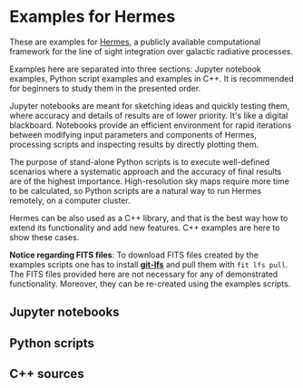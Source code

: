 # Examples for Hermes

These are examples for [Hermes](https://github.com/cosmicrays/hermes), a publicly available computational framework for the line of sight integration over galactic radiative processes.

Examples here are separated into three sections: Jupyter notebook examples, Python script examples and examples in C++. It is recommended for beginners to study them in the presented order.

Jupyter notebooks are meant for sketching ideas and quickly testing them, where accuracy and details of results are of lower priority. It's like a digital blackboard. Notebooks provide an efficient environment for rapid iterations between modifying input parameters and components of Hermes, processing scripts and inspecting results by directly plotting them.

The purpose of stand-alone Python scripts is to execute well-defined scenarios where a systematic approach and the accuracy of final results are of the highest importance. High-resolution sky maps require more time to be calculated, so Python scripts are a natural way to run Hermes remotely, on a computer cluster.

Hermes can be also used as a C++ library, and that is the best way how to extend its functionality and add new features. C++ examples are here to show these cases.

**Notice regarding FITS files**: To download FITS files created by the examples scripts one has to install [**git-lfs**](https://help.github.com/en/github/managing-large-files/versioning-large-files) and pull them with `fit lfs pull`. The FITS files provided here are not necessary for any of demonstrated functionality. Moreover, they can be re-created using the examples scripts.

## Jupyter notebooks

## Python scripts

## C++ sources




